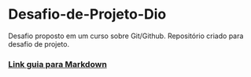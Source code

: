 # Desafio-de-Projeto-Dio
Desafio proposto em um curso sobre Git/Github.
Repositório criado para desafio de projeto.


### [Link guia para Markdown](https://www.markdownguide.org/)

